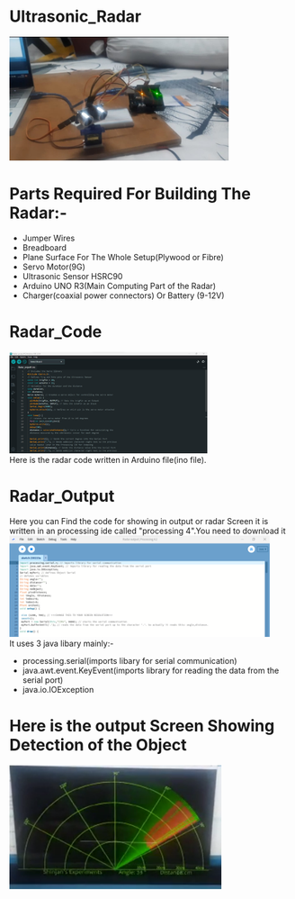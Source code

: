 # Ultrasonic_Radar
<img height=220 src="/images/radar input.jpg" alt="radar">
<br>

# Parts Required For Building The Radar:-

<ul>
  <li>Jumper Wires</li>
  <li>Breadboard</li>
  <li>Plane Surface For The Whole Setup(Plywood or Fibre)</li>
  <li>Servo Motor(9G)</li>
  <li> Ultrasonic Sensor HSRC90</li>
  <li>Arduino UNO R3(Main Computing Part of the Radar)</li>
  <li>Charger(coaxial power connectors) Or Battery (9-12V) </li>
</ul>



# Radar_Code 

<img height=180 src="/images/Arduino_snap.png" alt="Arduino ide">
<br> Here is the radar code written in Arduino file(ino file).


# Radar_Output
Here you can Find the code for showing in output or radar Screen it is written in an processing ide called "processing 4".You need to download it<br>
<img height=180 src="/images/processing4.png" alt="processing4">
<br> It uses 3 java libary mainly:-
<ul>
  <li>processing.serial(imports libary for serial communication)</li>
<li>java.awt.event.KeyEvent(imports library for reading the data from the serial port)</li>
<li>java.io.IOException</li>
  </ul>

# Here is the output Screen Showing Detection of the Object 
<img height=220 src="/images/working radar.png" alt="radar screen">




 
